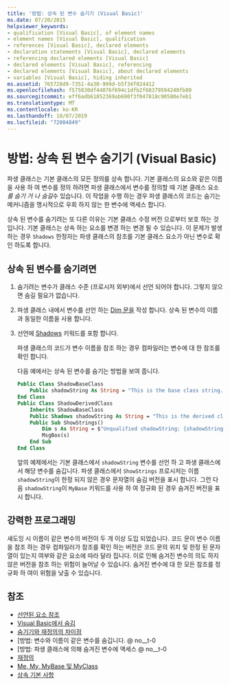 ```yaml
---
title: '방법: 상속 된 변수 숨기기 (Visual Basic)'
ms.date: 07/20/2015
helpviewer_keywords:
- qualification [Visual Basic], of element names
- element names [Visual Basic], qualification
- references [Visual Basic], declared elements
- declaration statements [Visual Basic], declared elements
- referencing declared elements [Visual Basic]
- declared elements [Visual Basic], referencing
- declared elements [Visual Basic], about declared elements
- variables [Visual Basic], hiding inherited
ms.assetid: 765728d9-7351-4a30-999d-b5f34f024412
ms.openlocfilehash: f575830df44076f694c1dfb2f68379594240fb80
ms.sourcegitcommit: eff6adb61852369ab690f3f047818c90580e7eb1
ms.translationtype: MT
ms.contentlocale: ko-KR
ms.lasthandoff: 10/07/2019
ms.locfileid: "72004849"
---
```

# <a name="how-to-hide-an-inherited-variable-visual-basic"></a>방법: 상속 된 변수 숨기기 (Visual Basic)

파생 클래스는 기본 클래스의 모든 정의를 상속 합니다. 기본 클래스의 요소와 같은 이름을 사용 하 여 변수를 정의 하려면 파생 클래스에서 변수를 정의할 때 기본 클래스 요소 *를 숨기 거 나 숨길*수 있습니다. 이 작업을 수행 하는 경우 파생 클래스의 코드는 숨기는 메커니즘을 명시적으로 우회 하지 않는 한 변수에 액세스 합니다.

상속 된 변수를 숨기려는 또 다른 이유는 기본 클래스 수정 버전 으로부터 보호 하는 것입니다. 기본 클래스는 상속 하는 요소를 변경 하는 변경 될 수 있습니다. 이 문제가 발생 하는 경우 `Shadows` 한정자는 파생 클래스의 참조를 기본 클래스 요소가 아닌 변수로 확인 하도록 합니다.

## <a name="to-hide-an-inherited-variable"></a>상속 된 변수를 숨기려면

1. 숨기려는 변수가 클래스 수준 (프로시저 외부)에서 선언 되어야 합니다. 그렇지 않으면 숨길 필요가 없습니다.
  
2. 파생 클래스 내에서 변수를 선언 하는 [Dim 문을](../../../language-reference/statements/dim-statement.md) 작성 합니다. 상속 된 변수의 이름과 동일한 이름을 사용 합니다.

3. 선언에 [Shadows](../../../language-reference/modifiers/shadows.md) 키워드를 포함 합니다.

     파생 클래스의 코드가 변수 이름을 참조 하는 경우 컴파일러는 변수에 대 한 참조를 확인 합니다.

     다음 예에서는 상속 된 변수를 숨기는 방법을 보여 줍니다.
  
    ```vb  
    Public Class ShadowBaseClass  
        Public shadowString As String = "This is the base class string."  
    End Class  
    Public Class ShadowDerivedClass  
        Inherits ShadowBaseClass  
        Public Shadows shadowString As String = "This is the derived class string."  
        Public Sub ShowStrings()  
            Dim s As String = $"Unqualified shadowString: {shadowString}{vbCrLf}MyBase.shadowString: {MyBase.shadowString}"
            MsgBox(s)  
        End Sub  
    End Class  
    ```  
  
     앞의 예제에서는 기본 클래스에서 `shadowString` 변수를 선언 하 고 파생 클래스에서 해당 변수를 숨깁니다. 파생 클래스에서 `ShowStrings` 프로시저는 이름 `shadowString`이 한정 되지 않은 경우 문자열의 숨김 버전을 표시 합니다. 그런 다음 `shadowString`이 `MyBase` 키워드를 사용 하 여 정규화 된 경우 숨겨진 버전을 표시 합니다.  
  
## <a name="robust-programming"></a>강력한 프로그래밍

섀도잉 시 이름이 같은 변수의 버전이 두 개 이상 도입 되었습니다. 코드 문이 변수 이름을 참조 하는 경우 컴파일러가 참조를 확인 하는 버전은 코드 문의 위치 및 한정 된 문자열이 있는지 여부와 같은 요소에 따라 달라 집니다. 이로 인해 숨겨진 변수의 의도 하지 않은 버전을 참조 하는 위험이 늘어날 수 있습니다. 숨겨진 변수에 대 한 모든 참조를 정규화 하 여이 위험을 낮출 수 있습니다.

## <a name="see-also"></a>참조

- [선언된 요소 참조](references-to-declared-elements.md)
- [Visual Basic에서 숨김](shadowing.md)
- [숨기기와 재정의의 차이점](differences-between-shadowing-and-overriding.md)
- [방법: 변수와 이름이 같은 변수를 숨깁니다. @ no__t-0
- [방법: 파생 클래스에 의해 숨겨진 변수에 액세스 @ no__t-0
- [재정의](../../../../visual-basic/language-reference/modifiers/overrides.md)
- [Me, My, MyBase 및 MyClass](../../program-structure/me-my-mybase-and-myclass.md)
- [상속 기본 사항](../objects-and-classes/inheritance-basics.md)
